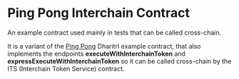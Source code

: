 # Ping Pong Interchain Contract

An example contract used mainly in tests that can be called cross-chain.

It is a variant of the [Ping Pong](https://github.com/TerraDharitri/mx-contracts-rs/tree/main/contracts/ping-pong-egld) DharitrI example contract,
that also implements the endpoints **executeWithInterchainToken** and **expressExecuteWithInterchainToken** so it can be called cross-chain by the ITS (Interchain Token Service) contract.
